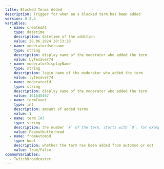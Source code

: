 ```yaml
---
title: Blocked Terms Added
description: Trigger for when an a blocked term has been added
version: 0.2.4
variables:
  - name: createdAt
    type: datetime
    description: datetime of the addition
    value: 28.06.2024 20:13:20
  - name: moderatorUsername
    type: string
    description: display name of the moderator who added the term
    value: Lyfesaver74
  - name: moderatorDisplayName
    type: string
    description: login name of the moderator who added the term
    value: lyfesaver74
  - name: moderatorId
    type: string
    description: display name of the moderator who added the term
    value: 161545467
  - name: termCount
    type: int
    description: amount of added terms
    value: 1
  - name: term.[#]
    type: string
    description: the number `#` of the term, starts with `0`, for example `term.[0], term[1]....term[n]`
    value: Peanutbutterhead
  - name: fromAutomod
    type: bool
    description: whether the term has been added from automod or not
    value: True/False
commonVariables:
  - TwitchBroadcaster
---
```


